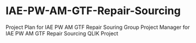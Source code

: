 # IAE-PW-AM-GTF-Repair-Sourcing
Project Plan for IAE PW AM GTF Repair Souring Group
Project Manager for IAE PW AM GTF Repair Sourcing QLIK Project
